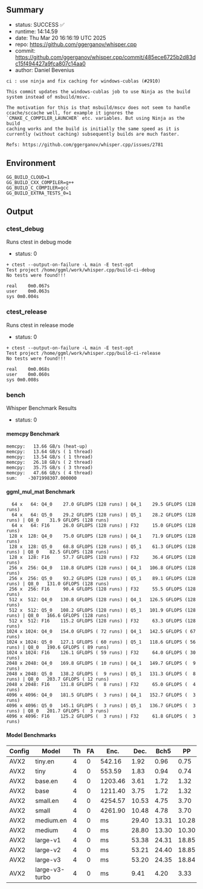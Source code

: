## Summary

- status:  SUCCESS ✅
- runtime: 14:14.59
- date:    Thu Mar 20 16:16:19 UTC 2025
- repo:    https://github.com/ggerganov/whisper.cpp
- commit:  https://github.com/ggerganov/whisper.cpp/commit/485ece6725b2d83dc15f494427a9fca807c14aa0
- author:  Daniel Bevenius
```
ci : use ninja and fix caching for windows-cublas (#2910)

This commit updates the windows-cublas job to use Ninja as the build
system instead of msbuild/msvc.

The motivation for this is that msbuild/mscv does not seem to handle
ccache/sccache well, for example it ignores the
`CMAKE_C_COMPILER_LAUNCHER` etc. variables. But using Ninja as the build
caching works and the build is initially the same speed as it is
currently (without caching) subsequently builds are much faster.

Refs: https://github.com/ggerganov/whisper.cpp/issues/2781
```

## Environment

```
GG_BUILD_CLOUD=1
GG_BUILD_CXX_COMPILER=g++
GG_BUILD_C_COMPILER=gcc
GG_BUILD_EXTRA_TESTS_0=1
```

## Output

### ctest_debug

Runs ctest in debug mode
- status: 0
```
+ ctest --output-on-failure -L main -E test-opt
Test project /home/ggml/work/whisper.cpp/build-ci-debug
No tests were found!!!

real	0m0.067s
user	0m0.063s
sys	0m0.004s
```
### ctest_release

Runs ctest in release mode
- status: 0
```
+ ctest --output-on-failure -L main -E test-opt
Test project /home/ggml/work/whisper.cpp/build-ci-release
No tests were found!!!

real	0m0.068s
user	0m0.060s
sys	0m0.008s
```
### bench

Whisper Benchmark Results
- status: 0
#### memcpy Benchmark

```
memcpy:   13.66 GB/s (heat-up)
memcpy:   13.64 GB/s ( 1 thread)
memcpy:   13.54 GB/s ( 1 thread)
memcpy:   26.18 GB/s ( 2 thread)
memcpy:   35.75 GB/s ( 3 thread)
memcpy:   47.66 GB/s ( 4 thread)
sum:    -3071998307.000000
```

#### ggml_mul_mat Benchmark

```
  64 x   64: Q4_0    27.0 GFLOPS (128 runs) | Q4_1    29.5 GFLOPS (128 runs)
  64 x   64: Q5_0    29.2 GFLOPS (128 runs) | Q5_1    28.2 GFLOPS (128 runs) | Q8_0    31.9 GFLOPS (128 runs)
  64 x   64: F16     26.0 GFLOPS (128 runs) | F32     15.0 GFLOPS (128 runs)
 128 x  128: Q4_0    75.0 GFLOPS (128 runs) | Q4_1    71.9 GFLOPS (128 runs)
 128 x  128: Q5_0    68.8 GFLOPS (128 runs) | Q5_1    61.3 GFLOPS (128 runs) | Q8_0    82.5 GFLOPS (128 runs)
 128 x  128: F16     57.7 GFLOPS (128 runs) | F32     36.4 GFLOPS (128 runs)
 256 x  256: Q4_0   110.8 GFLOPS (128 runs) | Q4_1   106.8 GFLOPS (128 runs)
 256 x  256: Q5_0    93.2 GFLOPS (128 runs) | Q5_1    89.1 GFLOPS (128 runs) | Q8_0   131.0 GFLOPS (128 runs)
 256 x  256: F16     90.4 GFLOPS (128 runs) | F32     55.5 GFLOPS (128 runs)
 512 x  512: Q4_0   130.8 GFLOPS (128 runs) | Q4_1   126.5 GFLOPS (128 runs)
 512 x  512: Q5_0   108.2 GFLOPS (128 runs) | Q5_1   101.9 GFLOPS (128 runs) | Q8_0   166.6 GFLOPS (128 runs)
 512 x  512: F16    115.2 GFLOPS (128 runs) | F32     63.3 GFLOPS (128 runs)
1024 x 1024: Q4_0   154.0 GFLOPS ( 72 runs) | Q4_1   142.5 GFLOPS ( 67 runs)
1024 x 1024: Q5_0   127.1 GFLOPS ( 60 runs) | Q5_1   118.6 GFLOPS ( 56 runs) | Q8_0   190.6 GFLOPS ( 89 runs)
1024 x 1024: F16    126.1 GFLOPS ( 59 runs) | F32     64.0 GFLOPS ( 30 runs)
2048 x 2048: Q4_0   169.8 GFLOPS ( 10 runs) | Q4_1   149.7 GFLOPS (  9 runs)
2048 x 2048: Q5_0   138.2 GFLOPS (  9 runs) | Q5_1   131.3 GFLOPS (  8 runs) | Q8_0   203.7 GFLOPS ( 12 runs)
2048 x 2048: F16    131.8 GFLOPS (  8 runs) | F32     65.0 GFLOPS (  4 runs)
4096 x 4096: Q4_0   181.5 GFLOPS (  3 runs) | Q4_1   152.7 GFLOPS (  3 runs)
4096 x 4096: Q5_0   145.1 GFLOPS (  3 runs) | Q5_1   136.7 GFLOPS (  3 runs) | Q8_0   201.7 GFLOPS (  3 runs)
4096 x 4096: F16    125.2 GFLOPS (  3 runs) | F32     61.8 GFLOPS (  3 runs)
```

#### Model Benchmarks

|           Config |         Model |  Th |  FA |    Enc. |    Dec. |    Bch5 |      PP |  Commit |
|              --- |           --- | --- | --- |     --- |     --- |     --- |     --- |     --- |
|             AVX2 |       tiny.en |   4 |   0 |  542.16 |    1.92 |    0.96 |    0.75 | 485ece6 |
|             AVX2 |          tiny |   4 |   0 |  553.59 |    1.83 |    0.94 |    0.74 | 485ece6 |
|             AVX2 |       base.en |   4 |   0 | 1203.46 |    3.61 |    1.72 |    1.32 | 485ece6 |
|             AVX2 |          base |   4 |   0 | 1211.40 |    3.75 |    1.72 |    1.32 | 485ece6 |
|             AVX2 |      small.en |   4 |   0 | 4254.57 |   10.53 |    4.75 |    3.70 | 485ece6 |
|             AVX2 |         small |   4 |   0 | 4261.90 |   10.48 |    4.78 |    3.70 | 485ece6 |
|             AVX2 |     medium.en |   4 |   0 |      ms |   29.40 |   13.31 |   10.28 | 485ece6 |
|             AVX2 |        medium |   4 |   0 |      ms |   28.80 |   13.30 |   10.30 | 485ece6 |
|             AVX2 |      large-v1 |   4 |   0 |      ms |   53.38 |   24.31 |   18.85 | 485ece6 |
|             AVX2 |      large-v2 |   4 |   0 |      ms |   53.21 |   24.40 |   18.85 | 485ece6 |
|             AVX2 |      large-v3 |   4 |   0 |      ms |   53.20 |   24.35 |   18.84 | 485ece6 |
|             AVX2 | large-v3-turbo |   4 |   0 |      ms |    9.41 |    4.20 |    3.33 | 485ece6 |

